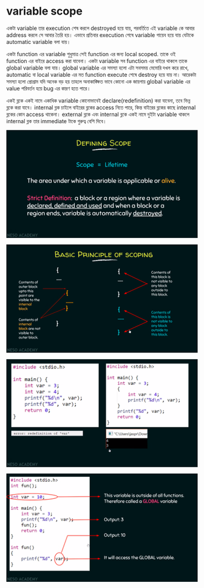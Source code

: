 # variable scope

একটা variable তার execution শেষ করলে destroyed হয়ে যায়, পরবর্তিতে এই variable কে আবার address করলে সে আবার তৈরি হয়। এভাবে প্রতিবার execution শেষে variable গায়েব হয়ে যায় যেটাকে automatic variable বলা যায়।

একটা  function এর variable শুধুমাত্র সেই function এর জন্য local scoped. তাকে ওই function এর বাইরে access করা যাবেনা। একটা variable সব function এর বাইরে থাকলে তাকে global variable বলা যায়। global variable এর সমস্যা হলো এটা সবসময় মেমোরি দখল করে রাখে, automatic বা local variable এর মত function execute শেষে destroy হয়ে যায় না। আরেকটা সমস্যা হলো প্রোগ্রাম যদি অনেক বড় হয় তাহলে অনাকাঙ্ক্ষিত ভাবে কোনো এক জায়গায় global variable এর value পরিবর্তন হয়ে bug এর কারণ হতে পারে।&#x20;

একই ব্লকে একই নামে একাধিক variable কোনোভাবেই declare(redefinition) করা যাবেনা, তবে ভিন্ন ব্লকে করা যাবে। internal ব্লক চাইলে বাইরের ব্লকের access নিতে পারে, কিন্ত বাইরের ব্লকের কাছে internal ব্লকের কোন access থাকেনা। external ব্লকে এবং internal ব্লকে একই নামে দুইটা variable থাকলে internal ব্লক তার immediate টাকে গুরুত্ব বেশি দিবে।&#x20;

![](../.gitbook/assets/scope.png)

![](../.gitbook/assets/scope-details.png)

![](../.gitbook/assets/scope-example.png)

![](<../.gitbook/assets/global variable.png>)
